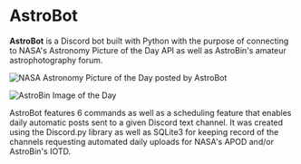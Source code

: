# AstroBot
**AstroBot** is a Discord bot built with Python with the purpose of connecting to NASA's Astronomy Picture of the Day API as well as AstroBin's amateur astrophotography forum.

![NASA Astronomy Picture of the Day posted by AstroBot](https://ibb.co/T2ZT3HM)

![AstroBin Image of the Day](https://ibb.co/8Ndqmm4)

AstroBot features 6 commands as well as a scheduling feature that enables daily automatic posts sent to a given Discord text channel.
It was created using the Discord.py library as well as SQLite3 for keeping record of the channels requesting automated daily uploads for NASA's APOD and/or AstroBin's IOTD.


<!--stackedit_data:
eyJoaXN0b3J5IjpbLTIxMzA0NDQzNTcsMTQ5Nzc0NzMzMV19
-->